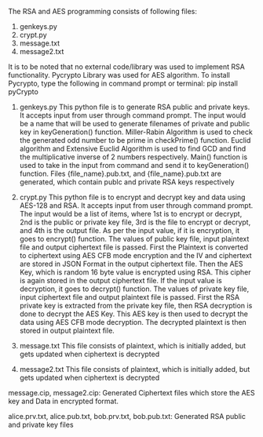 The RSA and AES programming consists of following files:
1. genkeys.py
2. crypt.py
3. message.txt
4. message2.txt

It is to be noted that no external code/library was used to implement RSA functionality. Pycrypto Library was used for AES algorithm. To install Pycrypto, type the following in command prompt or terminal: pip install pyCrypto

1. genkeys.py
  This python file is to generate RSA public and private keys. It accepts input from user through command prompt. The input would be a name that will be used to generate filenames of private and public key in keyGeneration() function. Miller-Rabin Algorithm is used to check the generated odd number to be prime in checkPrime() function. Euclid algorithm and Extensive Euclid Algorithm is used to find GCD and find the multiplicative inverse of 2 numbers respectively. Main() function is used to take in the input from command and send it to keyGeneration() function. Files {file_name}.pub.txt, and {file_name}.pub.txt are generated, which contain publc and private RSA keys respectively

2. crypt.py
  This python file is to encrypt and decrypt key and data using AES-128 and RSA. It accepts input from user through command prompt. The input would be a list of items, where 1st is to encrypt or decrypt, 2nd is the public or private key file, 3rd is the file to encrypt or decrypt, and 4th is the output file.
  As per the input value, if it is encryption, it goes to encrypt() function. The values of public key file, input plaintext file and output ciphertext file is passed. First the Plaintext is converted to ciphertext using AES CFB mode encryption and the IV and ciphertext are stored in JSON Format in the output ciphertext file. Then the AES Key, which is random 16 byte value is encrypted using RSA. This cipher is again stored in the output ciphertext file.
  If the input value is decryption, it goes to decrypt() function. The values of private key file, input ciphertext file and output plaintext file is passed. First the RSA private key is extracted from the private key file, then RSA decryption is done to decrypt the AES Key. This AES key is then used to decrypt the data using AES CFB mode decryption. The decrypted plaintext is then stored in output plaintext file.

3. message.txt
  This file consists of plaintext, which is initially added, but gets updated when ciphertext is
  decrypted

4. message2.txt
  This file consists of plaintext, which is initially added, but gets updated when ciphertext is
  decrypted

message.cip, message2.cip: Generated Ciphertext files which store the AES key and Data in
encrypted format.

alice.prv.txt, alice.pub.txt, bob.prv.txt, bob.pub.txt: Generated RSA public and private key files
